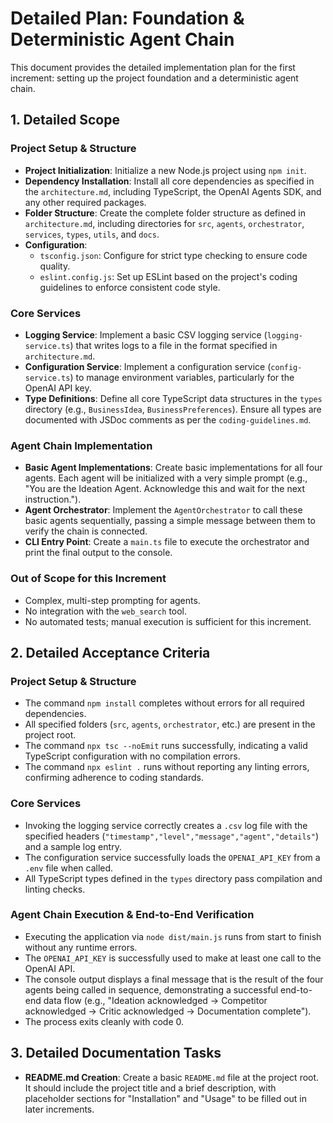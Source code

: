 # Detailed Plan: Foundation & Deterministic Agent Chain

This document provides the detailed implementation plan for the first increment: setting up the project foundation and a deterministic agent chain.

## 1. Detailed Scope

### Project Setup & Structure
- **Project Initialization**: Initialize a new Node.js project using `npm init`.
- **Dependency Installation**: Install all core dependencies as specified in the `architecture.md`, including TypeScript, the OpenAI Agents SDK, and any other required packages.
- **Folder Structure**: Create the complete folder structure as defined in `architecture.md`, including directories for `src`, `agents`, `orchestrator`, `services`, `types`, `utils`, and `docs`.
- **Configuration**:
    - `tsconfig.json`: Configure for strict type checking to ensure code quality.
    - `eslint.config.js`: Set up ESLint based on the project's coding guidelines to enforce consistent code style.

### Core Services
- **Logging Service**: Implement a basic CSV logging service (`logging-service.ts`) that writes logs to a file in the format specified in `architecture.md`.
- **Configuration Service**: Implement a configuration service (`config-service.ts`) to manage environment variables, particularly for the OpenAI API key.
- **Type Definitions**: Define all core TypeScript data structures in the `types` directory (e.g., `BusinessIdea`, `BusinessPreferences`). Ensure all types are documented with JSDoc comments as per the `coding-guidelines.md`.

### Agent Chain Implementation
- **Basic Agent Implementations**: Create basic implementations for all four agents. Each agent will be initialized with a very simple prompt (e.g., "You are the Ideation Agent. Acknowledge this and wait for the next instruction.").
- **Agent Orchestrator**: Implement the `AgentOrchestrator` to call these basic agents sequentially, passing a simple message between them to verify the chain is connected.
- **CLI Entry Point**: Create a `main.ts` file to execute the orchestrator and print the final output to the console.

### Out of Scope for this Increment
- Complex, multi-step prompting for agents.
- No integration with the `web_search` tool.
- No automated tests; manual execution is sufficient for this increment.

## 2. Detailed Acceptance Criteria

### Project Setup & Structure
- The command `npm install` completes without errors for all required dependencies.
- All specified folders (`src`, `agents`, `orchestrator`, etc.) are present in the project root.
- The command `npx tsc --noEmit` runs successfully, indicating a valid TypeScript configuration with no compilation errors.
- The command `npx eslint .` runs without reporting any linting errors, confirming adherence to coding standards.

### Core Services
- Invoking the logging service correctly creates a `.csv` log file with the specified headers (`"timestamp","level","message","agent","details"`) and a sample log entry.
- The configuration service successfully loads the `OPENAI_API_KEY` from a `.env` file when called.
- All TypeScript types defined in the `types` directory pass compilation and linting checks.

### Agent Chain Execution & End-to-End Verification
- Executing the application via `node dist/main.js` runs from start to finish without any runtime errors.
- The `OPENAI_API_KEY` is successfully used to make at least one call to the OpenAI API.
- The console output displays a final message that is the result of the four agents being called in sequence, demonstrating a successful end-to-end data flow (e.g., "Ideation acknowledged -> Competitor acknowledged -> Critic acknowledged -> Documentation complete").
- The process exits cleanly with code 0.

## 3. Detailed Documentation Tasks

- **README.md Creation**: Create a basic `README.md` file at the project root. It should include the project title and a brief description, with placeholder sections for "Installation" and "Usage" to be filled out in later increments.